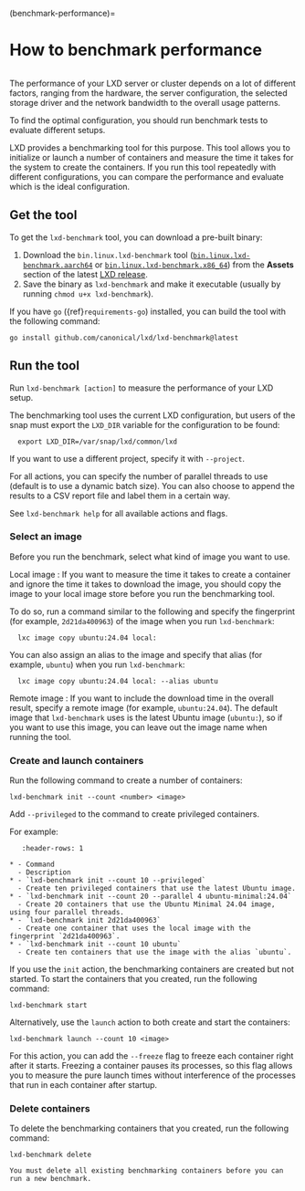 (benchmark-performance)=
# How to benchmark performance

```{youtube} https://www.youtube.com/watch?v=z_OKwO5TskA
```

The performance of your LXD server or cluster depends on a lot of different factors, ranging from the hardware, the server configuration, the selected storage driver and the network bandwidth to the overall usage patterns.

To find the optimal configuration, you should run benchmark tests to evaluate different setups.

LXD provides a benchmarking tool for this purpose.
This tool allows you to initialize or launch a number of containers and measure the time it takes for the system to create the containers.
If you run this tool repeatedly with different configurations, you can compare the performance and evaluate which is the ideal configuration.

## Get the tool

To get the `lxd-benchmark` tool, you can download a pre-built binary:

1. Download the `bin.linux.lxd-benchmark` tool ([`bin.linux.lxd-benchmark.aarch64`](https://github.com/canonical/lxd/releases/latest/download/bin.linux.lxd-benchmark.aarch64) or [`bin.linux.lxd-benchmark.x86_64`](https://github.com/canonical/lxd/releases/latest/download/bin.linux.lxd-benchmark.x86_64)) from the **Assets** section of the latest [LXD release](https://github.com/canonical/lxd/releases).
1. Save the binary as `lxd-benchmark` and make it executable (usually by running `chmod u+x lxd-benchmark`).

If you have `go` ({ref}`requirements-go`) installed, you can build the tool with the following command:

    go install github.com/canonical/lxd/lxd-benchmark@latest

## Run the tool

Run `lxd-benchmark [action]` to measure the performance of your LXD setup.

The benchmarking tool uses the current LXD configuration, but users of the snap must export the `LXD_DIR` variable for the configuration to be found:

      export LXD_DIR=/var/snap/lxd/common/lxd

If you want to use a different project, specify it with `--project`.

For all actions, you can specify the number of parallel threads to use (default is to use a dynamic batch size).
You can also choose to append the results to a CSV report file and label them in a certain way.

See `lxd-benchmark help` for all available actions and flags.

### Select an image

Before you run the benchmark, select what kind of image you want to use.

Local image
: If you want to measure the time it takes to create a container and ignore the time it takes to download the image, you should copy the image to your local image store before you run the benchmarking tool.

  To do so, run a command similar to the following and specify the fingerprint (for example, `2d21da400963`) of the image when you run `lxd-benchmark`:

      lxc image copy ubuntu:24.04 local:

  You can also assign an alias to the image and specify that alias (for example, `ubuntu`) when you run `lxd-benchmark`:

      lxc image copy ubuntu:24.04 local: --alias ubuntu

Remote image
: If you want to include the download time in the overall result, specify a remote image (for example, `ubuntu:24.04`).
  The default image that `lxd-benchmark` uses is the latest Ubuntu image (`ubuntu:`), so if you want to use this image, you can leave out the image name when running the tool.

### Create and launch containers

Run the following command to create a number of containers:

    lxd-benchmark init --count <number> <image>

Add `--privileged` to the command to create privileged containers.

For example:

```{list-table}
   :header-rows: 1

* - Command
  - Description
* - `lxd-benchmark init --count 10 --privileged`
  - Create ten privileged containers that use the latest Ubuntu image.
* - `lxd-benchmark init --count 20 --parallel 4 ubuntu-minimal:24.04`
  - Create 20 containers that use the Ubuntu Minimal 24.04 image, using four parallel threads.
* - `lxd-benchmark init 2d21da400963`
  - Create one container that uses the local image with the fingerprint `2d21da400963`.
* - `lxd-benchmark init --count 10 ubuntu`
  - Create ten containers that use the image with the alias `ubuntu`.

```

If you use the `init` action, the benchmarking containers are created but not started.
To start the containers that you created, run the following command:

    lxd-benchmark start

Alternatively, use the `launch` action to both create and start the containers:

    lxd-benchmark launch --count 10 <image>

For this action, you can add the `--freeze` flag to freeze each container right after it starts.
Freezing a container pauses its processes, so this flag allows you to measure the pure launch times without interference of the processes that run in each container after startup.

### Delete containers

To delete the benchmarking containers that you created, run the following command:

    lxd-benchmark delete

```{note}
You must delete all existing benchmarking containers before you can run a new benchmark.
```

